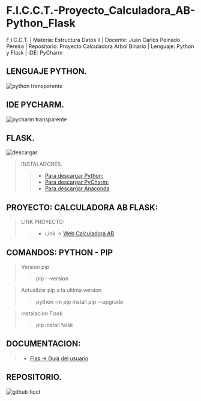 # F.I.C.C.T.-Proyecto_Calculadora_AB-Python_Flask
F.I.C.C.T. | Materia: Estructura Datos II | Docente: Juan Carlos Peinado Pereira | Repositorio: Proyecto Calculadora Arbol Binario | Lenguaje: Python y Flask | IDE: PyCharm

## LENGUAJE PYTHON.
![python transparente](https://user-images.githubusercontent.com/36086876/118345544-3bef4d00-b503-11eb-9072-8f429dbca6b3.png)

## IDE PYCHARM.
![pycharm transparente](https://user-images.githubusercontent.com/36086876/118345659-0b5be300-b504-11eb-9a94-a79820e5dea5.png)

## FLASK.
![descargar](https://user-images.githubusercontent.com/36086876/147249480-c5a495ad-452c-46e9-b09f-2fe1229c6f16.png)

> INSTALADORES.
>> * [Para descargar Python:](https://www.python.org/) <br>
>> * [Para descargar PyCharm:](https://www.jetbrains.com/es-es/pycharm/) <br>
>> * [Para descargar Anaconda](https://www.anaconda.com/products/individual) 

## PROYECTO: CALCULADORA AB FLASK:
> LINK PROYECTO:
>> + Link -> [Web Calculadora AB](https://jhasmany-jhunnior.github.io/F.I.C.C.T.-Proyecto_Calculadora_AB-Python_Flask)

## COMANDOS: PYTHON - PIP 
> Version pip
> > pip --version

> Actualizar pip a la ultima version
> > python -m pip install pip --upgrade

> Instalacion Flask
> > pip install falsk

## DOCUMENTACION:
> * [Flas -> Guía del usuario](https://flask.palletsprojects.com/en/2.0.x/)

## REPOSITORIO. 
![github ficct](https://user-images.githubusercontent.com/36086876/119494544-69bc6900-bd2f-11eb-8c42-810b19ede512.png) 